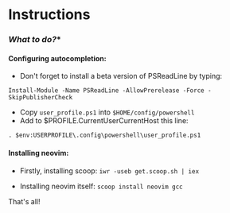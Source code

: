 # Instructions

### *What to do?**
#### Configuring autocompletion:
* Don't forget to install a beta version of PSReadLine by typing:
```
Install-Module -Name PSReadLine -AllowPrerelease -Force -SkipPublisherCheck
```
* Copy `user_profile.ps1` into `$HOME/config/powershell`
* Add to $PROFILE.CurrentUserCurrentHost this line:
```
. $env:USERPROFILE\.config\powershell\user_profile.ps1
```
#### Installing neovim:
* Firstly, installing scoop: 
```iwr -useb get.scoop.sh | iex```

* Installing neovim itself: 
```scoop install neovim gcc```

That's all!
